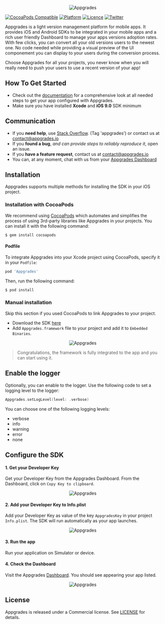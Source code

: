 <p align="center" >
  <img align="center" src="https://appgrades.io/img/dash.png" alt="Appgrades" title="Appgrades">
</p>

[![CocoaPods Compatible](https://cocoapod-badges.herokuapp.com/v/Appgrades/1.1.6/badge.png)](https://cocoadocs.org/docsets/Appgrades)
[![Platform](https://cocoapod-badges.herokuapp.com/p/Appgrades/badge.png)](https://cocoadocs.org/docsets/Appgrades)
[![Licence](https://cocoapod-badges.herokuapp.com/l/Appgrades/badge.svg)](https://dash.appgrades.io/terms)
[![Twitter](https://img.shields.io/badge/twitter-@appgrades_io-blue.svg?style=flat)](https://twitter.com/appgrades_io)

Appgrades is a light version management platform for mobile apps. It provides iOS and Android SDKs to be integrated in your mobile apps and a rich user friendly Dashboard to manage your apps versions adoption rates. With few clicks, you can convert all your old versions users to the newest one. No code needed while providing a visual preview of the UI componement you can display to your users during the conversion process.

Choose Appgrades for all your projects, you never know when you will really need to push your users to use a recent version of your app!

## How To Get Started

- Check out the [documentation](https://docs.appgrades.io) for a comprehensive look at all needed steps to get your app configured with Appgrades.
- Make sure you have installed **Xcode** and **iOS 9.0** SDK minimum 

## Communication

- If you **need help**, use [Stack Overflow](https://stackoverflow.com/questions/tagged/appgrades). (Tag 'appgrades') or contact us at contact@appgrades.io
- If you **found a bug**, _and can provide steps to reliably reproduce it_, open an issue.
- If you **have a feature request**, contact us at contact@appgrades.io
- You can, at any moment, chat with us from your [Appgrades Dashboard](https://dash.appgrades.io)


## Installation
Appgrades supports multiple methods for installing the SDK in your iOS project.

### Installation with CocoaPods

We recommend using [CocoaPods](http://cocoapods.org) which automates and simplifies the process of using 3rd-party libraries like Appgrades in your projects. 
You can install it with the following command:

```bash
$ gem install cocoapods
```

#### Podfile

To integrate Appgrades into your Xcode project using CocoaPods, specify it in your `Podfile`:

```ruby
pod 'Appgrades'
```

Then, run the following command:

```bash
$ pod install
```

### Manual installation

Skip this section if you used CocoaPods to link Appgrades to your project.

- Download the SDK [here](https://docs.appgrades.io/ios/Appgrades-ios.zip)
- Add `Appgrades.framework` file to your project and add it to `Embedded Binaries`.
<p align="center" >
  <img align="center" src="https://docs.appgrades.io/ios/assets/integration.png" alt="Appgrades" title="Manual Installation">
</p>

> Congratulations, the framework is fully integrated to the app and you can start using it.


## Enable the logger

Optionally, you can enable to the logger. Use the following code to set a logging level to the logger:


```swift
Appgrades.setLogLevel(level: .verbose)
```

                  
You can choose one of the following logging levels:

- verbose
- info
- warning
- error
- none

## Configure the SDK
#### 1. Get your Developer Key
Get your Developer Key from the Appgrades Dashboard. From the Dashboard, click on `Copy Key to clipboard`.

<p align="center" >
  <img align="center" src="https://docs.appgrades.io/ios/assets/key.png" alt="Appgrades" title="Get your developer key">
</p>

#### 2. Add your Developer Key to Info.plist
Add your Developer Key as value of the key `AppgradesKey` in your project `Info.plist`. The SDK will run automatically as your app launches.

<p align="center" >
  <img align="center" src="https://docs.appgrades.io/ios/assets/info-plist.png" alt="Appgrades" title="Info.plist">
</p>

#### 3. Run the app
Run your application on Simulator or device.


#### 4. Check the Dashboard
Visit the Appgrades [Dashboard](https://dash.appgrades.io). You should see appearing your app listed.

<p align="center" >
  <img align="center" src="https://docs.appgrades.io/ios/assets/dashboard.png" alt="Appgrades" title="Dashboard">
</p>


## License

Appgrades is released under a Commercial license. See [LICENSE](https://dash.appgrades.io/terms) for details.
